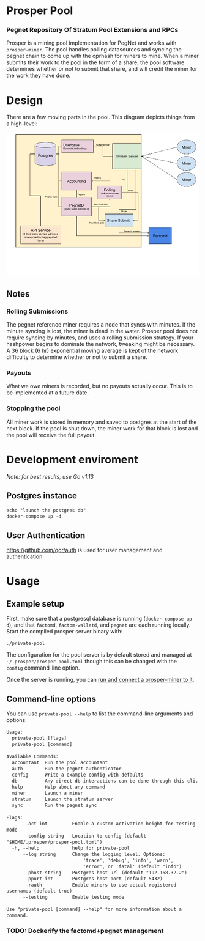 # Prosper Pool

### Pegnet Repository Of Stratum Pool Extensions and RPCs

Prosper is a mining pool implementation for PegNet and works with `prosper-miner`. The pool handles polling datasources and syncing the pegnet chain to come up with the oprhash for miners to mine. When a miner submits their work to the pool in the form of a share, the pool software determines whether or not to submit that share, and will credit the miner for the work they have done.

# Design

There are a few moving parts in the pool. This diagram depicts things from a high-level:

![image](imgs/pool.png)

## Notes

### Rolling Submissions

The pegnet reference miner requires a node that syncs with minutes. If the minute syncing is lost, the miner is dead in the water. Prosper pool does not require syncing by minutes, and uses a rolling submission strategy. If your hashpower begins to dominate the network, tweaking might be necessary. A 36 block (6 hr) exponential moving average is kept of the network difficulty to determine whether or not to submit a share.

### Payouts

What we owe miners is recorded, but no payouts actually occur. This is to be implemented at a future date.

### Stopping the pool

All miner work is stored in memory and saved to postgres at the start of the next block. If the pool is shut down, the miner work for that block is lost and the pool will receive the full payout.


# Development enviroment

*Note: for best results, use Go v1.13*

## Postgres instance

```
echo "launch the postgres db"
docker-compose up -d
```

## User Authentication

https://github.com/qor/auth is used for user management and authentication


# Usage

## Example setup
First, make sure that a postgresql database is running (`docker-compose up -d`), and that `factomd`, `factom-walletd`, and `pegnet` are each running locally. Start the compiled prosper server binary with:

```
./private-pool
```
The configuration for the pool server is by default stored and managed at `~/.prosper/prosper-pool.toml` though this can be changed with the `--config` command-line option.

Once the server is running, you can [run and connect a prosper-miner to it](prosper-miner/README.md).


## Command-line options

You can use `private-pool --help` to list the command-line arguments and options:

```
Usage:
  private-pool [flags]
  private-pool [command]

Available Commands:
  accountant  Run the pool accountant
  auth        Run the pegnet authenticator
  config      Write a example config with defaults
  db          Any direct db interactions can be done through this cli.
  help        Help about any command
  miner       Launch a miner
  stratum     Launch the stratum server
  sync        Run the pegnet sync

Flags:
      --act int         Enable a custom activation height for testing mode
      --config string   Location to config (default "$HOME/.prosper/prosper-pool.toml")
  -h, --help            help for private-pool
      --log string      Change the logging level. Options: 
                            'trace', 'debug', 'info', 'warn', 
                            'error', or 'fatal' (default "info")
      --phost string    Postgres host url (default "192.168.32.2")
      --pport int       Postgres host port (default 5432)
      --rauth           Enable miners to use actual registered usernames (default true)
      --testing         Enable testing mode

Use "private-pool [command] --help" for more information about a command.
```


### TODO: Dockerify the factomd+pegnet management